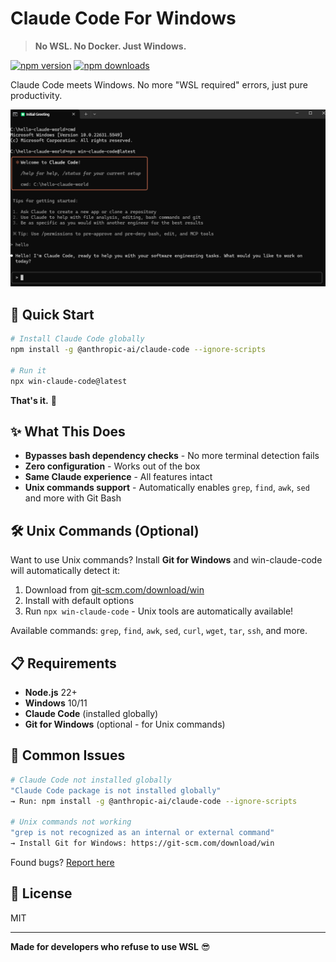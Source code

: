 # Claude Code For Windows

> **No WSL. No Docker. Just Windows.**

[![npm version](https://img.shields.io/npm/v/win-claude-code.svg)](https://npmjs.com/package/win-claude-code)
[![npm downloads](https://img.shields.io/npm/dm/win-claude-code.svg)](https://npmjs.com/package/win-claude-code)

Claude Code meets Windows. No more "WSL required" errors, just pure productivity.

![a.png](./images/a.png)

## 🚀 Quick Start

```bash
# Install Claude Code globally
npm install -g @anthropic-ai/claude-code --ignore-scripts

# Run it
npx win-claude-code@latest
```

**That's it.** 🎉

## ✨ What This Does

- **Bypasses bash dependency checks** - No more terminal detection fails
- **Zero configuration** - Works out of the box
- **Same Claude experience** - All features intact
- **Unix commands support** - Automatically enables `grep`, `find`, `awk`, `sed` and more with Git Bash

## 🛠️ Unix Commands (Optional)

Want to use Unix commands? Install **Git for Windows** and win-claude-code will automatically detect it:

1. Download from [git-scm.com/download/win](https://git-scm.com/download/win)
2. Install with default options
3. Run `npx win-claude-code` - Unix tools are automatically available!

Available commands: `grep`, `find`, `awk`, `sed`, `curl`, `wget`, `tar`, `ssh`, and more.

## 📋 Requirements

- **Node.js** 22+
- **Windows** 10/11
- **Claude Code** (installed globally)
- **Git for Windows** (optional - for Unix commands)

## 🐛 Common Issues

```bash
# Claude Code not installed globally
"Claude Code package is not installed globally"
→ Run: npm install -g @anthropic-ai/claude-code --ignore-scripts

# Unix commands not working
"grep is not recognized as an internal or external command"
→ Install Git for Windows: https://git-scm.com/download/win
```

Found bugs? [Report here](https://github.com/somersby10ml/win-claude-code/issues)

## 📜 License

MIT

---

**Made for developers who refuse to use WSL** 😎
